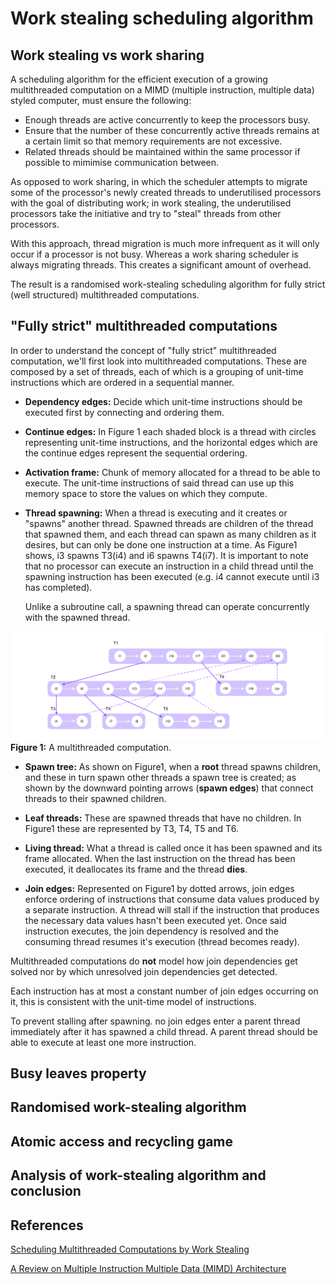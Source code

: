# Work stealing scheduling algorithm

## Work stealing vs work sharing

A scheduling algorithm for the efficient execution of a growing multithreaded computation on a MIMD (multiple instruction, multiple data) styled computer, must ensure the following:

- Enough threads are active concurrently to keep the processors busy.
- Ensure that the number of these concurrently active threads remains at a certain limit so that memory requirements are not excessive.
- Related threads should be maintained within the same processor if possible to mimimise communication between.

As opposed to work sharing, in which the scheduler attempts to migrate some of the processor's newly created threads to underutilised processors with the goal of distributing work; in work stealing, the underutilised processors take the initiative and try to "steal" threads from other processors.

With this approach, thread migration is much more infrequent as it will only occur if a processor is not busy. Whereas a work sharing scheduler is always migrating threads. This creates a significant amount of overhead.

The result is a randomised work-stealing scheduling algorithm for fully strict (well structured) multithreaded computations.

## "Fully strict" multithreaded computations

In order to understand the concept of "fully strict" multithreaded computation, we'll first look into multithreaded computations. These are composed by a set of threads, each of which is a grouping of unit-time instructions which are ordered in a sequential manner.

- **Dependency edges:** Decide which unit-time instructions should be executed first by connecting and ordering them.
- **Continue edges:** In Figure 1 each shaded block is a thread with circles representing unit-time instructions, and the horizontal edges which are the continue edges represent the sequential ordering.
- **Activation frame:** Chunk of memory allocated for a thread to be able to execute. The unit-time instructions of said thread can use up this memory space to store the values on which they compute.
- **Thread spawning:** When a thread is executing and it creates or "spawns" another thread. Spawned threads are children of the thread that spawned them, and each thread can spawn as many children as it desires, but can only be done one instruction at a time. As Figure1 shows, i3 spawns T3(i4) and i6 spawns T4(i7). It is important to note that no processor can execute an instruction in a child thread until the spawning instruction has been executed (e.g. i4 cannot execute until i3 has completed).
  
  Unlike a subroutine call, a spawning thread can operate concurrently with the spawned thread.

![Figure 1](./assets/work-steal-figure1.png)
**Figure 1:** A multithreaded computation.

- **Spawn tree:** As shown on Figure1, when a **root** thread spawns children, and these in turn spawn other threads a spawn tree is created; as shown by the downward pointing arrows (**spawn edges**) that connect threads to their spawned children.

- **Leaf threads:** These are spawned threads that have no children. In Figure1 these are represented by T3, T4, T5 and T6.

- **Living thread:** What a thread is called once it has been spawned and its frame allocated. When the last instruction on the thread has been executed, it deallocates its frame and the thread **dies**.

- **Join edges:** Represented on Figure1 by dotted arrows, join edges enforce ordering of instructions that consume data values produced by a separate instruction. A thread will stall if the instruction that produces the necessary data values hasn't been executed yet. Once said instruction executes, the join dependency is resolved and the consuming thread resumes it's execution (thread becomes ready).

Multithreaded computations do **not** model how join dependencies get solved nor by which unresolved join dependencies get detected.

Each instruction has at most a constant number of join edges occurring on it, this is consistent with the unit-time model of instructions.

To prevent stalling after spawning. no join edges enter a parent thread immediately after it has spawned a child thread. A parent thread should be able to execute at least one more instruction.

<!-- TODO: finish summary on this section -->

## Busy leaves property

<!-- TODO: finish summary on this section -->

## Randomised work-stealing algorithm

<!-- TODO: finish summary on this section -->

## Atomic access and recycling game

<!-- TODO: finish summary on this section -->

## Analysis of work-stealing algorithm and conclusion

<!-- TODO: finish summary on this section -->

## References

[Scheduling Multithreaded Computations by Work Stealing](http://supertech.csail.mit.edu/papers/steal.pdf)

[A Review on Multiple Instruction Multiple Data (MIMD) Architecture](https://www.researchgate.net/publication/303822973_A_Review_on_Multiple_Instruction_Multiple_Data_MIMD_Architecture)
